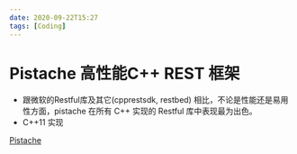 ```yaml
---
date: 2020-09-22T15:27
tags: [Coding]
---
```


# Pistache 高性能C++ REST 框架

* 跟微软的Restful库及其它(cpprestsdk, restbed) 相比，不论是性能还是易用性方面，pistache 在所有 C++ 实现的 Restful 库中表现最为出色。
* C++11 实现

[Pistache](http://pistache.io/)
